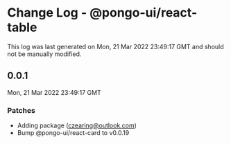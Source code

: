 # Change Log - @pongo-ui/react-table

This log was last generated on Mon, 21 Mar 2022 23:49:17 GMT and should not be manually modified.

<!-- Start content -->

## 0.0.1

Mon, 21 Mar 2022 23:49:17 GMT

### Patches

- Adding package (czearing@outlook.com)
- Bump @pongo-ui/react-card to v0.0.19
